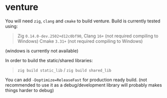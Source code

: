 # venture

You will need `zig`, `clang` and `cmake` to build venture.
Build is currently tested using:
> Zig `0.14.0-dev.2502+d12c0bf90`,
> Clang `16+` (not required compiling to Windows)
> Cmake `3.31+` (not required compiling to Windows)

(windows is currently not available)

In order to build the static/shared libraries:
> `zig build static_lib` / `zig build shared_lib`

You can add `-Doptimize=ReleaseFast` for production ready build. (not recommended to use it as a debug/development library will probably makes things harder to debug)
